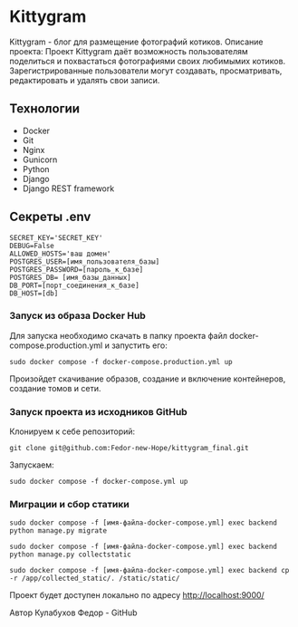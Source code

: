 # Kittygram
Kittygram - блог для размещение фотографий котиков.
Описание проекта:
Проект Kittygram даёт возможность пользователям поделиться и похвастаться фотографиями своих любимымих котиков. Зарегистрированные пользователи могут создавать, просматривать, редактировать и удалять свои записи.

## Технологии
- Docker
- Git
- Nginx
- Gunicorn
- Python
- Django
- Django REST framework

## Секреты .env

```
SECRET_KEY='SECRET_KEY'
DEBUG=False
ALLOWED_HOSTS='ваш домен'
POSTGRES_USER=[имя_пользователя_базы]
POSTGRES_PASSWORD=[пароль_к_базе]
POSTGRES_DB= [имя_базы_данных]
DB_PORT=[порт_соединения_к_базе]
DB_HOST=[db]

```


### Запуск из образа Docker Hub
Для запуска необходимо скачать в папку проекта файл docker-compose.production.yml и запустить его:
```
sudo docker compose -f docker-compose.production.yml up
```
Произойдет скачивание образов, создание и включение контейнеров, создание томов и сети.

### Запуск проекта из исходников GitHub
Клонируем к себе репозиторий:
```
git clone git@github.com:Fedor-new-Hope/kittygram_final.git
```
Запускаем:
```
sudo docker compose -f docker-compose.yml up
```

### Миграции и сбор статики
```
sudo docker compose -f [имя-файла-docker-compose.yml] exec backend python manage.py migrate

sudo docker compose -f [имя-файла-docker-compose.yml] exec backend python manage.py collectstatic

sudo docker compose -f [имя-файла-docker-compose.yml] exec backend cp -r /app/collected_static/. /static/static/
```

Проект будет доступен локально по адресу [http://localhost:9000/](http://localhost:9000/)


Автор
Кулабухов Федор - GitHub